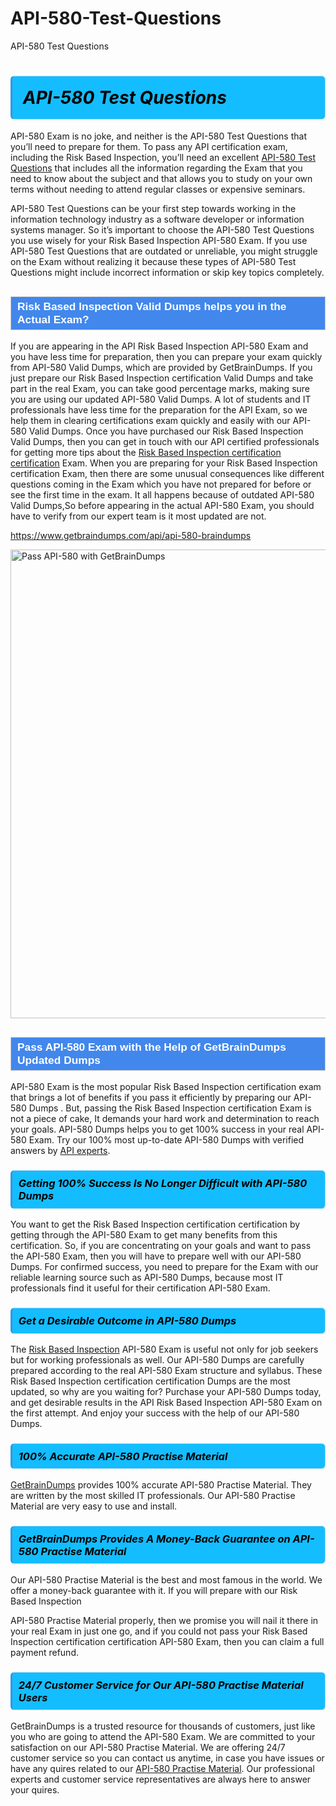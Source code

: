 # API-580-Test-Questions
API-580 Test Questions
<h1><strong><span style="display: block; color: #000000; background: #14BDFF; border: 0.5px solid #AED6F1; border-left: 3px solid #3498DB; padding: .6em; border-radius: 6px;">                     <em>API-580 <span class="exam_variation">Test Questions</span> </em>                </span></strong>            </h1>                        <p>API-580 Exam is no joke, and neither is the API-580 <span class="exam_variation">Test Questions</span> that you’ll need to prepare for them. To pass any API certification exam,             including the Risk Based Inspection, you’ll need an excellent <a href="https://www.getbraindumps.com/api/api-580-braindumps">API-580 <span class="exam_variation">Test Questions</span></a> that includes             all the information regarding the Exam that you need to know about the subject and that allows you to study on your own terms             without needing to attend regular classes or expensive seminars.</p>                        <p>API-580 <span class="exam_variation">Test Questions</span> can be your first step towards working in the information technology industry as a software developer or             information systems manager. So it’s important to choose the API-580 <span class="exam_variation">Test Questions</span> you use wisely for your             Risk Based Inspection API-580 Exam. If you use API-580 <span class="exam_variation">Test Questions</span>             that are outdated or unreliable, you might struggle on the Exam without realizing it because these types of API-580 <span class="exam_variation">Test Questions</span>             might include incorrect information or skip key topics completely.</p>                        <h2 style="background: #4287ec; border: 1px solid #cccccc; padding: 5px 10px;">                <span style="color: #ffffff;">                    <span style="font-size: 11pt;">                        <span style="line-height: normal;">                            <span style="font-family: Calibri,sans-serif;">                                <strong>                                    <span style="font-size: 13.0pt;">Risk Based Inspection <span class="exam_variation2">Valid Dumps</span> helps you in the Actual Exam?</span>                                </strong>                            </span>                        </span>                    </span>                </span>            </h2>                        <p>If you are appearing in the API Risk Based Inspection API-580 Exam and             you have less time for preparation, then you can prepare your exam quickly from API-580 <span class="exam_variation2">Valid Dumps</span>, which are provided by GetBrainDumps.             If you just prepare our Risk Based Inspection certification <span class="exam_variation2">Valid Dumps</span> and take part in the real Exam, you can take good percentage marks, making sure you are             using our updated API-580 <span class="exam_variation2">Valid Dumps</span>. A lot of students and IT professionals have less time for the preparation for the API Exam,             so we help them in clearing certifications exam quickly and easily with our API-580 <span class="exam_variation2">Valid Dumps</span>. Once you have purchased our             Risk Based Inspection <span class="exam_variation2">Valid Dumps</span>, then you can get in touch with our             API certified professionals for getting more tips about the <a href="https://www.getbraindumps.com/api/risk-based-inspection-certification-braindumps.html">Risk Based Inspection certification certification</a> Exam. When you are preparing for your              Risk Based Inspection certification Exam, then there are some unusual consequences like different questions coming in the Exam which you have not prepared            for before or see the first time in the exam. It all happens because of outdated API-580 <span class="exam_variation2">Valid Dumps</span>,So before appearing in the actual             API-580 Exam, you should have to verify from our expert team is it most updated are not.</p>                        <p><a href="https://www.getbraindumps.com/api/api-580-braindumps">https://www.getbraindumps.com/api/api-580-braindumps</a></p>                        <p><a href="https://www.getbraindumps.com/"><img src="https://www.getbraindumps.com/images/get-updated-exam-questions-with-discount-getbraindumps.jpg" class="postImage" alt="Pass API-580 with GetBrainDumps" width="750"></a></p>                            <h2 style="background: #4287ec; border: 1px solid #cccccc; padding: 5px 10px;">                <span style="color: #ffffff;">                    <span style="font-size: 11pt;">                        <span style="line-height: normal;">                            <span style="font-family: Calibri,sans-serif;">                                <strong>                                    <span style="font-size: 13.0pt;">Pass API-580 Exam with the Help of GetBrainDumps Updated <span class="exam_variation3">Dumps</span></span>                                </strong>                            </span>                        </span>                    </span>                </span>            </h2>                        <p>API-580 Exam is the most popular Risk Based Inspection certification exam that brings a             lot of benefits if you pass it efficiently by preparing our API-580 <span class="exam_variation3">Dumps</span> . But, passing the Risk Based Inspection certification Exam is not a piece of cake,             It demands your hard work and determination to reach your goals. API-580 <span class="exam_variation3">Dumps</span> helps you to get 100% success in your real API-580 Exam.             Try our 100% most up-to-date API-580 <span class="exam_variation3">Dumps</span> with verified answers by <a href="https://www.getbraindumps.com/api-braindumps.html">API experts</a>.</p>                        <h3>                <strong>                    <span style="display: block; color: #000000; background: #14BDFF; border: 0.5px solid #AED6F1; border-left: 3px solid #3498DB; padding: .6em; border-radius: 6px;">                        <em>Getting 100% Success Is No Longer Difficult with API-580 <span class="exam_variation3">Dumps</span></em>                    </span>                </strong>            </h3>                        <p>You want to get the Risk Based Inspection certification certification by getting through the API-580 Exam to get many benefits from this certification.             So, if you are concentrating on your goals and want to pass the API-580 Exam, then you will have to prepare well with our API-580 <span class="exam_variation3">Dumps</span>.             For confirmed success, you need to prepare for the Exam with our reliable learning source such as API-580 <span class="exam_variation3">Dumps</span>, because most             IT professionals find it useful for their certification API-580 Exam.</p>                        <h3>                <strong>                    <span style="display: block; color: #000000; background: #14BDFF; border: 0.5px solid #AED6F1; border-left: 3px solid #3498DB; padding: .6em; border-radius: 6px;">                        <em>Get a Desirable Outcome in API-580 <span class="exam_variation3">Dumps</span></em>                    </span>                </strong>            </h3>                        <p>The <a href="https://www.getbraindumps.com/api/api-580-braindumps">Risk Based Inspection</a> API-580 Exam is useful not only for job seekers but             for working professionals as well. Our API-580 <span class="exam_variation3">Dumps</span> are carefully prepared according to the real API-580 Exam structure and syllabus.             These Risk Based Inspection certification certification <span class="exam_variation3">Dumps</span> are the most updated, so why are you waiting for? Purchase your API-580 <span class="exam_variation3">Dumps</span> today,             and get desirable results in the API Risk Based Inspection API-580 Exam on the first attempt.             And enjoy your success with the help of our API-580 <span class="exam_variation3">Dumps</span>.</p>                        <h3>                <strong>                    <span style="display: block; color: #000000; background: #14BDFF; border: 0.5px solid #AED6F1; border-left: 3px solid #3498DB; padding: .6em; border-radius: 6px;">                        <em>100% Accurate API-580 <span class="exam_variation4">Practise Material</span></em>                    </span>                </strong>            </h3>                        <p><a href="https://www.getbraindumps.com/">GetBrainDumps</a> provides 100% accurate API-580 <span class="exam_variation4">Practise Material</span>. They are written by the most skilled IT professionals.             Our API-580 <span class="exam_variation4">Practise Material</span> are very easy to use and install.</p>                        <h3>                <strong>                    <span style="display: block; color: #000000; background: #14BDFF; border: 0.5px solid #AED6F1; border-left: 3px solid #3498DB; padding: .6em; border-radius: 6px;">                        <em>GetBrainDumps Provides A Money-Back Guarantee on  API-580 <span class="exam_variation4">Practise Material</span></em>                    </span>                </strong>            </h3>                        <p>Our API-580 <span class="exam_variation4">Practise Material</span> is the best and most famous in the world. We offer a money-back guarantee with it.             If you will prepare with our Risk Based Inspection</p>            <p>API-580 <span class="exam_variation4">Practise Material</span> properly, then we promise you will nail it there in your real Exam in just one go, and             if you could not pass your Risk Based Inspection certification certification API-580 Exam, then you can claim a full payment refund.</p>                        <h3>                <strong>                    <span style="display: block; color: #000000; background: #14BDFF; border: 0.5px solid #AED6F1; border-left: 3px solid #3498DB; padding: .6em; border-radius: 6px;">                        <em>24/7 Customer Service for Our API-580 <span class="exam_variation4">Practise Material</span> Users</em>                    </span>                </strong>            </h3>                        <p>GetBrainDumps is a trusted resource for thousands of customers, just like you who are going to attend the API-580 Exam.             We are committed to your satisfaction on our API-580 <span class="exam_variation4">Practise Material</span>. We are offering 24/7 customer service so you can contact us anytime,             in case you have issues or have any quires related to our <a href="https://www.getbraindumps.com/api/api-580-braindumps">API-580 <span class="exam_variation4">Practise Material</span></a>. Our professional experts and customer service             representatives are always here to answer your quires.</p>                    
